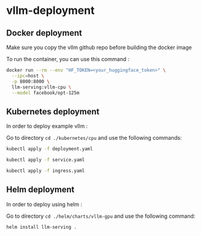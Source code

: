 # vllm-deployment

## Docker deployment

Make sure you copy the vllm github repo before building the docker image

To run the container, you can use this command :

```bash
docker run --rm --env "HF_TOKEN=<your_huggingface_token>" \
  --ipc=host \
  -p 8000:8000 \
  llm-serving:vllm-cpu \
  --model facebook/opt-125m
```


## Kubernetes deployment
In order to deploy example vllm :

Go to directory `cd ./kubernetes/cpu` and use the following commands:

```bash
kubectl apply -f deployment.yaml
```

```bash
kubectl apply -f service.yaml
```

```bash
kubectl apply -f ingress.yaml
```


## Helm deployment
In order to deploy using helm :

Go to directory `cd ./helm/charts/vllm-gpu` and use the following command:

```bash
helm install llm-serving .
```
